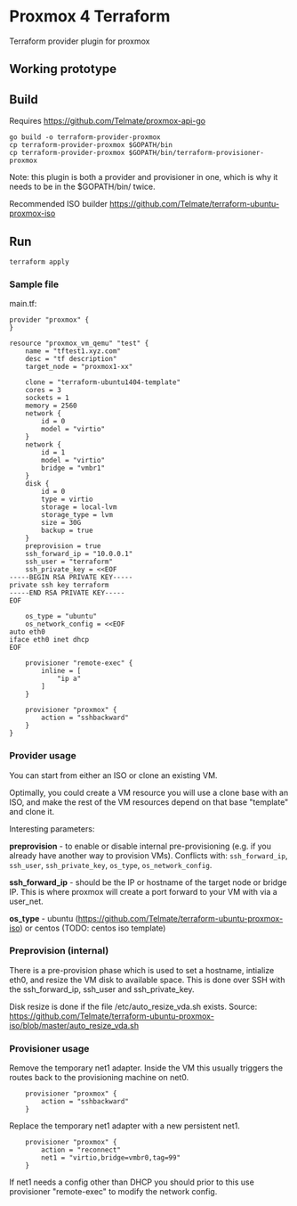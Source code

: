 # Proxmox 4 Terraform

Terraform provider plugin for proxmox


## Working prototype

## Build

Requires https://github.com/Telmate/proxmox-api-go

```
go build -o terraform-provider-proxmox
cp terraform-provider-proxmox $GOPATH/bin
cp terraform-provider-proxmox $GOPATH/bin/terraform-provisioner-proxmox
```

Note: this plugin is both a provider and provisioner in one, which is why it needs to be in the $GOPATH/bin/ twice.

Recommended ISO builder https://github.com/Telmate/terraform-ubuntu-proxmox-iso


## Run

```
terraform apply
```

### Sample file

main.tf:
```
provider "proxmox" {
}

resource "proxmox_vm_qemu" "test" {
	name = "tftest1.xyz.com"
	desc = "tf description"
	target_node = "proxmox1-xx"

	clone = "terraform-ubuntu1404-template"
	cores = 3
	sockets = 1
	memory = 2560
	network {
		id = 0
		model = "virtio"
	}
	network {
		id = 1
		model = "virtio"
		bridge = "vmbr1"
	}
	disk {
		id = 0
		type = virtio
		storage = local-lvm
		storage_type = lvm
		size = 30G
		backup = true
	}
	preprovision = true
	ssh_forward_ip = "10.0.0.1"
	ssh_user = "terraform"
	ssh_private_key = <<EOF
-----BEGIN RSA PRIVATE KEY-----
private ssh key terraform
-----END RSA PRIVATE KEY-----
EOF

	os_type = "ubuntu"
	os_network_config = <<EOF
auto eth0
iface eth0 inet dhcp
EOF

	provisioner "remote-exec" {
		inline = [
			"ip a"
		]
	}

	provisioner "proxmox" {
		action = "sshbackward"
	}
}

```

### Provider usage
You can start from either an ISO or clone an existing VM.

Optimally, you could create a VM resource you will use a clone base with an ISO, and make the rest of the VM resources depend on that base "template" and clone it.

Interesting parameters:

**preprovision** - to enable or disable internal pre-provisioning (e.g. if you already have another way to provision VMs). Conflicts with: `ssh_forward_ip`, `ssh_user`, `ssh_private_key`, `os_type`, `os_network_config`.

**ssh_forward_ip** - should be the IP or hostname of the target node or bridge IP. This is where proxmox will create a port forward to your VM with via a user_net.

**os_type** - ubuntu (https://github.com/Telmate/terraform-ubuntu-proxmox-iso) or centos (TODO: centos iso template)

### Preprovision (internal)

There is a pre-provision phase which is used to set a hostname, intialize eth0, and resize the VM disk to available space. This is done over SSH with the ssh_forward_ip, ssh_user and ssh_private_key.

Disk resize is done if the file /etc/auto_resize_vda.sh exists. Source: https://github.com/Telmate/terraform-ubuntu-proxmox-iso/blob/master/auto_resize_vda.sh

### Provisioner usage


Remove the temporary net1 adapter.
Inside the VM this usually triggers the routes back to the provisioning machine on net0.
```
	provisioner "proxmox" {
		action = "sshbackward"
	}

```

Replace the temporary net1 adapter with a new persistent net1.
```
	provisioner "proxmox" {
		action = "reconnect"
		net1 = "virtio,bridge=vmbr0,tag=99"
	}

```
If net1 needs a config other than DHCP you should prior to this use provisioner "remote-exec" to modify the network config.
